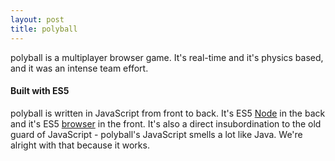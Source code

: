 ```yaml
---
layout: post
title: polyball
---
```


polyball is a multiplayer browser game.  It's real-time and it's physics based, and it was an intense team effort.

#### Built with ES5

polyball is written in JavaScript from front to back.  It's ES5 [Node](https://nodejs.org/en/) in the back and it's ES5 [browser](https://www.w3.org/standards/webdesign/) in the front.  It's also a direct insubordination to the old guard of JavaScript - polyball's JavaScript smells a lot like Java.  We're alright with that because it works.
